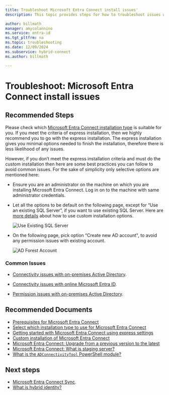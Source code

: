 ```yaml
---
title: Troubleshoot Microsoft Entra Connect install issues'
description: This topic provides steps for how to troubleshoot issues with installing Microsoft Entra Connect.

author: billmath
manager: amycolannino
ms.service: entra-id
ms.tgt_pltfrm: na
ms.topic: troubleshooting
ms.date: 12/09/2024
ms.subservice: hybrid-connect
ms.author: billmath

---
```


# Troubleshoot: Microsoft Entra Connect install issues

## **Recommended Steps**
Please check which [Microsoft Entra Connect installation type](./how-to-connect-install-select-installation.md) is suitable for you. If you meet the criteria of express installation, then we highly recommend you to go with the express installation. The express installation gives you minimal options needed to finish the installation, therefore there is less likelihood of any issues. 

However, if you don’t meet the express installation criteria and must do the custom installation then here are some best practices you can follow to avoid common issues. For the sake of simplicity only selective options are mentioned here:

* Ensure you are an administrator on the machine on which you are installing Microsoft Entra Connect. Log in on to the machine with same administrator credentials.

* Let all the options to be default on the following page, except for “Use an existing SQL Server”, if you want to use existing SQL Server. Here are [more details](./how-to-connect-install-custom.md) about how to use custom installation options. 

    ![Use Existing SQL Server](media/tshoot-connect-install-issues/tshoot-connect-install-issues/useexistingsqlserver.png)

* On the following page, pick option “Create new AD account", to avoid any permission issues with existing account.

    ![AD Forest Account](media/tshoot-connect-install-issues/tshoot-connect-install-issues/createnewaccount.png)

### **Common Issues**

* [Connectivity issues with on-premises Active Directory](./reference-connect-adconnectivitytools.md).

* [Connectivity issues with online Microsoft Entra ID](./tshoot-connect-connectivity.md).

* [Permission issues with on-premises Active Directory](./how-to-connect-configure-ad-ds-connector-account.md).

## **Recommended Documents**
* [Prerequisites for Microsoft Entra Connect](./how-to-connect-install-prerequisites.md)
* [Select which installation type to use for Microsoft Entra Connect](./how-to-connect-install-select-installation.md)
* [Getting started with Microsoft Entra Connect using express settings](./how-to-connect-install-express.md)
* [Custom installation of Microsoft Entra Connect](./how-to-connect-install-custom.md)
* [Microsoft Entra Connect: Upgrade from a previous version to the latest](./how-to-upgrade-previous-version.md)
* [Microsoft Entra Connect: What is staging server?](./plan-connect-topologies.md#staging-server)
* [What is the `ADConnectivityTool` PowerShell module?](./how-to-connect-adconnectivitytools.md)

## Next steps
- [Microsoft Entra Connect Sync](how-to-connect-sync-whatis.md).
- [What is hybrid identity?](../whatis-hybrid-identity.md)

